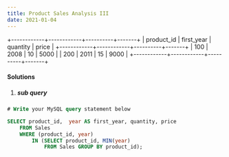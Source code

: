 ```yaml
---
title: Product Sales Analysis III
date: 2021-01-04
---
```


+------------+------------+----------+-------+
| product_id | first_year | quantity | price |
+------------+------------+----------+-------+ 
| 100        | 2008       | 10       | 5000  |
| 200        | 2011       | 15       | 9000  |
+------------+------------+----------+-------+

#### Solutions

1. ##### sub query

```sql
# Write your MySQL query statement below

SELECT product_id,  year AS first_year, quantity, price
    FROM Sales
    WHERE (product_id, year) 
        IN (SELECT product_id, MIN(year) 
            FROM Sales GROUP BY product_id); 
```